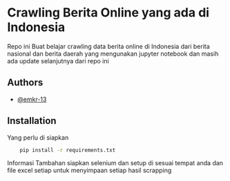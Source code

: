 
# Crawling Berita Online yang ada di Indonesia

Repo ini Buat belajar crawling data berita online di Indonesia dari berita nasional dan berita daerah yang mengunakan jupyter notebook 
dan masih ada update selanjutnya dari repo ini





## Authors

- [@emkr-13](https://www.github.com/emkr-13)


## Installation

Yang perlu di siapkan 

```bash
    pip install -r requirements.txt
```
Informasi Tambahan siapkan selenium dan setup di sesuai tempat anda
dan file excel setiap untuk menyimpaan setiap hasil scrapping
